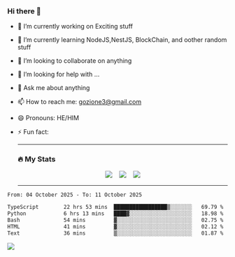 ### Hi there 👋

<!--
**charlieScript/charlieScript** is a ✨ _special_ ✨ repository because its `README.md` (this file) appears on your GitHub profile.

Here are some ideas to get you started: -->

- 🔭 I’m currently working on Exciting stuff
- 🌱 I’m currently learning NodeJS,NestJS, BlockChain, and oother random stuff
- 👯 I’m looking to collaborate on anything
- 🤔 I’m looking for help with ...
- 💬 Ask me about anything
- 📫 How to reach me: gozione3@gmail.com
- 😄 Pronouns: HE/HIM
- ⚡ Fun fact:


  ---

  ### :fire: My Stats

  <div id="stats" align="center">
  <img src="http://github-readme-streak-stats.herokuapp.com?user=charlieScript&theme=dark&date_format=M%20j%5B%2C%20Y%5D" />&nbsp;&nbsp;&nbsp;
  <img src="https://github-readme-stats.vercel.app/api/top-langs/?username=charlieScript&layout=compact&theme=vision-friendly-dark"/>&nbsp;&nbsp;&nbsp;
  <img src="https://github-readme-stats.vercel.app/api?username=charlieScript&show_icons=true&theme=radical"/>
  </div>

  ---



<!--START_SECTION:waka-->

```txt
From: 04 October 2025 - To: 11 October 2025

TypeScript        22 hrs 53 mins  █████████████████▒░░░░░░░   69.79 %
Python            6 hrs 13 mins   ████▓░░░░░░░░░░░░░░░░░░░░   18.98 %
Bash              54 mins         ▓░░░░░░░░░░░░░░░░░░░░░░░░   02.75 %
HTML              41 mins         ▓░░░░░░░░░░░░░░░░░░░░░░░░   02.12 %
Text              36 mins         ▒░░░░░░░░░░░░░░░░░░░░░░░░   01.87 %
```

<!--END_SECTION:waka-->
![](https://komarev.com/ghpvc/?username=charlieScript)
